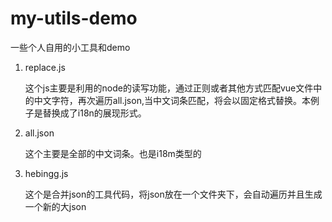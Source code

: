 # my-utils-demo
一些个人自用的小工具和demo

1. replace.js

   这个js主要是利用的node的读写功能，通过正则或者其他方式匹配vue文件中的中文字符，再次遍历all.json,当中文词条匹配，将会以固定格式替换。本例子是替换成了i18n的展现形式。

2. all.json 

   这个主要是全部的中文词条。也是i18m类型的

3. hebingg.js

   这个是合并json的工具代码，将json放在一个文件夹下，会自动遍历并且生成一个新的大json






